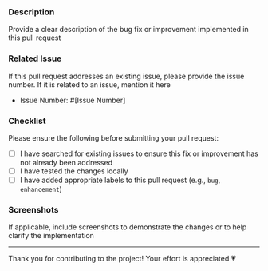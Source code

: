 ### Description

Provide a clear description of the bug fix or improvement implemented in this pull
request

### Related Issue

If this pull request addresses an existing issue, please provide the issue number. If it is related
to an issue, mention it here

- Issue Number: #[Issue Number]

### Checklist

Please ensure the following before submitting your pull request:

- [ ] I have searched for existing issues to ensure this fix or improvement has not already been
  addressed
- [ ] I have tested the changes locally
- [ ] I have added appropriate labels to this pull request (e.g., `bug`, `enhancement`)

### Screenshots

If applicable, include screenshots to demonstrate the changes or to help clarify the implementation

---

Thank you for contributing to the project! Your effort is appreciated 💗
